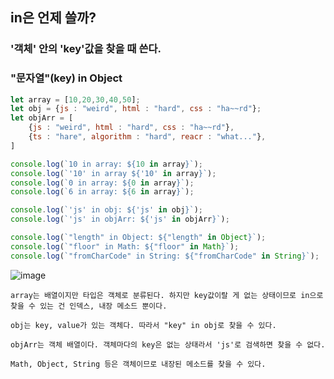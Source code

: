 ## in은 언제 쓸까?

### '객체' 안의 'key'값을 찾을 때 쓴다.

### "문자열"(key) in Object

```javascript
let array = [10,20,30,40,50];
let obj = {js : "weird", html : "hard", css : "ha~~rd"};
let objArr = [
    {js : "weird", html : "hard", css : "ha~~rd"},
    {ts : "hare", algorithm : "hard", reacr : "what..."},
]

console.log(`10 in array: ${10 in array}`);
console.log(`'10' in array ${'10' in array}`);
console.log(`0 in array: ${0 in array}`);
console.log(`6 in array: ${6 in array}`);

console.log(`'js' in obj: ${'js' in obj}`);
console.log(`'js' in objArr: ${'js' in objArr}`);

console.log(`"length" in Object: ${"length" in Object}`);
console.log(`"floor" in Math: ${"floor" in Math}`);
console.log(`"fromCharCode" in String: ${"fromCharCode" in String}`); 

```

![image](https://user-images.githubusercontent.com/39308313/143670246-8a115ff7-ac60-4a99-a14c-f7bd1efca220.png)

```
array는 배열이지만 타입은 객체로 분류된다. 하지만 key값이랄 게 없는 상태이므로 in으로 찾을 수 있는 건 인덱스, 내장 메소드 뿐이다.

obj는 key, value가 있는 객체다. 따라서 "key" in obj로 찾을 수 있다.

objArr는 객체 배열이다. 객체마다의 key은 없는 상태라서 'js'로 검색하면 찾을 수 없다.

Math, Object, String 등은 객체이므로 내장된 메소드를 찾을 수 있다.
```
